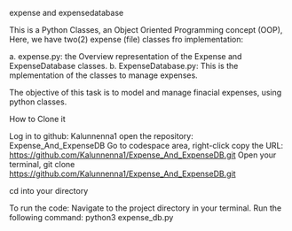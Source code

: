 expense and expensedatabase

This is a Python Classes, an Object Oriented Programming concept (OOP), Here, we have two(2) expense (file) classes fro implementation:

a. expense.py: the Overview representation of the Expense and ExpenseDatabase classes.
b. ExpenseDatabase.py: This is the mplementation of the classes to manage expenses.

The objective of this task is to model and manage finacial expenses, using python classes.

How to Clone it

Log in to github: Kalunnenna1
open the repository: Expense_And_ExpenseDB
Go to codespace area, right-click copy the URL: https://github.com/Kalunnenna1/Expense_And_ExpenseDB.git
Open your terminal, git clone https://github.com/Kalunnenna1/Expense_And_ExpenseDB.git

cd into your directory

To run the code:
Navigate to the project directory in your terminal.
Run the following command:
python3 expense_db.py
